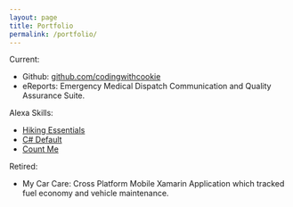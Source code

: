 ```yaml
---
layout: page
title: Portfolio
permalink: /portfolio/
---
```


Current:
* Github: [github.com/codingwithcookie](https://github.com/codingwithcookie)
* eReports: Emergency Medical Dispatch Communication and Quality Assurance Suite.

Alexa Skills:
* [Hiking Essentials](https://www.amazon.com/dp/B072K26W19/)
* [C# Default](https://www.amazon.com/dp/B073Q85KZC/)
* [Count Me](https://www.amazon.com/dp/B075R3NCDR/)

Retired: 
* My Car Care: Cross Platform Mobile Xamarin Application which tracked fuel economy and vehicle maintenance.